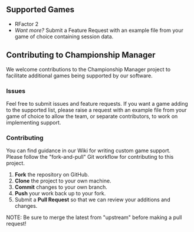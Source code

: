 ## Supported Games
* RFactor 2
* <i>Want more?</i> Submit a Feature Request with an example file from your game of choice containing session data.

## Contributing to Championship Manager
We welcome contributions to the Championship Manager project to facilitate additional games being supported by our software.

### Issues
Feel free to submit issues and feature requests. If you want a game adding to the supported list, please raise a request with an example file from your game of choice to allow the team, or separate contributors, to work on implementing support.

### Contributing
You can find guidance in our Wiki for writing custom game support.  
Please follow the "fork-and-pull" Git workflow for contributing to this project.
1. <b>Fork</b> the repository on GitHub.
2. <b>Clone</b> the project to your own machine.
3. <b>Commit</b> changes to your own branch.
4. <b>Push</b> your work back up to your fork.
5. Submit a <b>Pull Request</b> so that we can review your additions and changes.

NOTE: Be sure to merge the latest from "upstream" before making a pull request!
